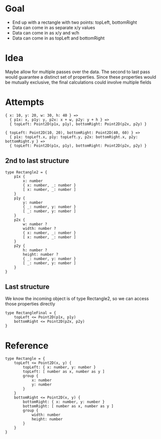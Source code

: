 # Goal

- End up with a rectangle with two points: topLeft, bottomRight
- Data can come in as separate x/y values
- Data can come in as x/y and w/h
- Data can come in as topLeft and bottomRight

# Idea

Maybe allow for multiple passes over the data. The second to last pass would guarantee a distinct set of properties. Since these properties would be mutually exclusive, the final calculations could involve multiple fields

# Attempts

```
{ x: 10, y: 20, w: 30, h: 40 } =>
  { p1x: x, p1y: y, p2x: x + w, p2y: y + h } =>
  { topLeft: Point2D(p1x, p1y), bottomRight: Point2D(p2x, p2y) }

{ topLeft: Point2D(10, 20), bottomRight: Point2D(40, 60) } =>
  { p1x: topLeft.x, p1y: topLeft.y, p2x: bottomRight.x, p2y: bottomRight.y } =>
  { topLeft: Point2D(p1x, p1y), bottomRight: Point2D(p2x, p2y) }
```

## 2nd to last structure

```
type Rectangle2 = {
    p1x {
        x: number
        { x: number, _: number }
        [ x: number, _: number ]
    }
    p1y {
        y: number
        { _: number, y: number }
        [ _: number, y: number ]
    }
    p2x {
        w: number ?
        width: number ?
        { x: number, _: number }
        [ x: number, _: number ]
    }
    p2y {
        h: number ?
        height: number ?
        { _: number, y: number }
        [ _: number, y: number ]
    }
}
```

## Last structure

We know the incoming object is of type Rectangle2, so we can access those properties directly

```
type RectangleFinal = {
    topLeft <= Point2D(p1x, p1y)
    bottomRight <= Point2D(p2x, p2y)
}
```

# Reference

```
type Rectangle = {
    topLeft <= Point2D(x, y) {
        topLeft: { x: number, y: number }
        topLeft: [ number as x, number as y ]
        group {
            x: number
            y: number
        }
    }
    bottomRight <= Point2D(x, y) {
        bottomRight: { x: number, y: number }
        bottomRight: [ number as x, number as y ]
        group {
            width: number
            height: number
        }
    }
}
```
